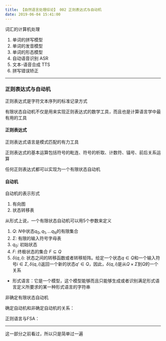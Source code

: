```yaml
---
title: 【自然语言处理综论】 002 正则表达式与自动机
date: 2019-06-04 15:41:00
---
```


词汇的计算机处理
1. 单词的拼写模型
2. 单词的发音模型
3. 单词的形态模型
4. 自动语音识别 ASR
5. 文本-语音合成 TTS
6. 拼写错误矫正

---

### 正则表达式与自动机

正则表达式是字符文本序列的标准记录方式

有限状态自动机不仅是用来实现正则表达式的数学工具，而且也是计算语言学中最有用的工具

#### 正则表达式

正则表达式语言是模式匹配的有力工具

正则表达式的基本运算包括符号的毗连、符号的析取、计数符、锚号、前后关系运算

任何正则表达式都可以实现为一个有限状态自动机

#### 自动机

自动机的表示形式
1. 有向图
2. 状态转移表

从形式上说，一个有限状态自动机可以用5个参数来定义
1. $Q$: $N$中状态$q_0, q_1, ... q_N$的有限集合
2. $\Sigma$: 有限的输入符号字母表
3. $q_0$: 初始状态
4. $F$: 终极状态的集合 $F \subseteq Q$
5. $\delta (q, i)$: 状态之间的转移函数或者转移矩阵。给定一个状态$q \in Q$和一个输入符号$i \in \Sigma, \delta (q, i)$返回一个新的状态$q' \in Q$，因此，$\delta (q, i)$是从$Q \times \Sigma$到$Q$的一个关系

* 形式语言：它是一个模型，这个模型能够而且只能够生成或者识别满足形式语言定义所要求的某一种形式语言的字符串

非确定有限状态自动机

确定自动机和非确定自动机的关系：

正则语言与FSA：

---
这一部分之前看过，所以只是简单过一遍
